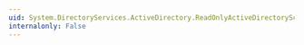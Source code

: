 ```yaml
---
uid: System.DirectoryServices.ActiveDirectory.ReadOnlyActiveDirectorySchemaClassCollection.CopyTo(System.DirectoryServices.ActiveDirectory.ActiveDirectorySchemaClass[],System.Int32)
internalonly: False
---
```

